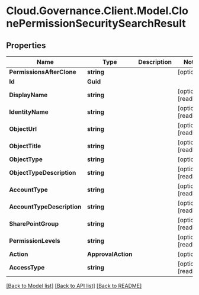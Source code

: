 # Cloud.Governance.Client.Model.ClonePermissionSecuritySearchResult
## Properties

Name | Type | Description | Notes
------------ | ------------- | ------------- | -------------
**PermissionsAfterClone** | **string** |  | [optional] 
**Id** | **Guid** |  | 
**DisplayName** | **string** |  | [optional] [readonly] 
**IdentityName** | **string** |  | [optional] [readonly] 
**ObjectUrl** | **string** |  | [optional] [readonly] 
**ObjectTitle** | **string** |  | [optional] [readonly] 
**ObjectType** | **string** |  | [optional] 
**ObjectTypeDescription** | **string** |  | [optional] [readonly] 
**AccountType** | **string** |  | [optional] [readonly] 
**AccountTypeDescription** | **string** |  | [optional] [readonly] 
**SharePointGroup** | **string** |  | [optional] [readonly] 
**PermissionLevels** | **string** |  | [optional] [readonly] 
**Action** | **ApprovalAction** |  | [optional] 
**AccessType** | **string** |  | [optional] [readonly] 

[[Back to Model list]](../README.md#documentation-for-models) [[Back to API list]](../README.md#documentation-for-api-endpoints) [[Back to README]](../README.md)

